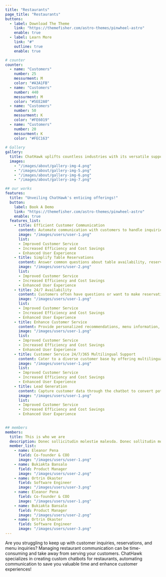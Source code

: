 ```yaml
---
title: "Restaurants"
page_title: "Restaurants"
buttons:
  - label: Download The Theme
    link: "https://themefisher.com/astro-themes/pinwheel-astro"
    enable: true
  - label: Learn More
    link: "#"
    outline: true
    enable: true

# counter
counter:
  - name: "Customers"
    number: 25
    messurment: M
    color: "#A3A1FB"
  - name: "Customers"
    number: 440
    messurment: M
    color: "#5EE2A0"
  - name: "Customers"
    number: 50
    messurment: K
    color: "#FE6019"
  - name: "Customers"
    number: 20
    messurment: K
    color: "#FEC163"
    
# Gallery
gallery:
  title: ChatHawk uplifts countless industries with its versatile support.
  images:
    - "/images/about/gallery-img-4.png"
    - "/images/about/gallery-img-5.png"
    - "/images/about/gallery-img-6.png"
    - "/images/about/gallery-img-7.png"

## our works
features:
  title: "Unveiling ChatHawk's enticing offerings!"
  button:
    label: Book A Demo
    link: "https://themefisher.com/astro-themes/pinwheel-astro"
    enable: true
  features_list:
    - title: Efficient Customer Communication  
      content: Automate communication with customers to handle inquiries, reservations, and frequently asked questions, ensuring a streamlined and prompt response.
      image: "/images/users/user-1.png"
      list:
      - Improved Customer Service
      - Increased Efficiency and Cost Savings
      - Enhanced User Experience
    - title: Simplify Table Reservations 
      content: Answer common questions about table availability, reservation policies, and special requests, making the reservation process seamless and hassle-free for both customers and staff.
      image: "/images/users/user-2.png"
      list:
      - Improved Customer Service
      - Increased Efficiency and Cost Savings
      - Enhanced User Experience
    - title: 24/7 Availability 
      content: Customers often have questions or want to make reservations outside of regular business hours. With ChatHawk's AI chatbot, you can provide assistance at any time, improving customer satisfaction and engagement.
      image: "/images/users/user-1.png"
      list:
      - Improved Customer Service
      - Increased Efficiency and Cost Savings
      - Enhanced User Experience
    - title: Enhance Customer Service 
      content: Provide personalized recommendations, menu information, and promotions through the chatbot. Delivering exceptional customer service and engaging with customers on a deeper level.
      image: "/images/users/user-1.png"
      list:
      - Improved Customer Service
      - Increased Efficiency and Cost Savings
      - Enhanced User Experience
    - title: Customer Service 24/7/365 Multilingual Support 
      content: Cater to a diverse customer base by offering multilingual support. ChatHawk's chatbot can communicate in different languages, breaking down language barriers and ensuring effective communication
      image: "/images/users/user-1.png"
      list:
      - Improved Customer Service
      - Increased Efficiency and Cost Savings
      - Enhanced User Experience
    - title: Lead Generation 
      content: Capture customer data through the chatbot to convert potential visitors into loyal customers. By collecting information such as contact details and preferences, you can follow up with targeted marketing campaigns.
      image: "/images/users/user-1.png"
      list:
      - Improved Customer Service
      - Increased Efficiency and Cost Savings
      - Enhanced User Experience
    

## members
members:
  title: This is who we are
  description: Donec sollicitudin molestie malesda. Donec sollitudin mol estie ultricies ligula sed magna dictum
  member_list:
    - name: Eleanor Pena
      field: Co-founder & COO
      image: "/images/users/user-1.png"
    - name: Bukiakta Bansalo
      field: Product Manager
      image: "/images/users/user-2.png"
    - name: Ortrin Okaster
      field: Software Engineer
      image: "/images/users/user-3.png"
    - name: Eleanor Pena
      field: Co-founder & COO
      image: "/images/users/user-1.png"
    - name: Bukiakta Bansalo
      field: Product Manager
      image: "/images/users/user-2.png"
    - name: Ortrin Okaster
      field: Software Engineer
      image: "/images/users/user-3.png"
---
```

Are you struggling to keep up with customer inquiries, reservations, and menu inquiries? Managing restaurant communication can be time-consuming and take away from serving your customers. ChatHawk specializes in creating custom chatbots for restaurants, automating communication to save you valuable time and enhance customer experiences!